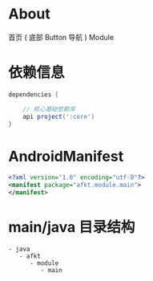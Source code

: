 
# About

首页 ( 底部 Button 导航 ) Module

# 依赖信息

```groovy
dependencies {

    // 核心基础依赖库
    api project(':core')
}
```

# AndroidManifest

```xml
<?xml version="1.0" encoding="utf-8"?>
<manifest package="afkt.module.main">
</manifest>
```

# main/java 目录结构

```
- java                           
   - afkt                        
      - module                   
         - main                  
```

